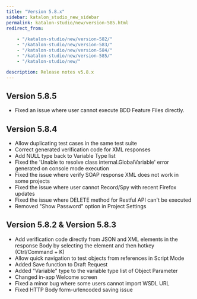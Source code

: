 ```yaml
---
title: "Version 5.8.x"
sidebar: katalon_studio_new_sidebar
permalink: katalon-studio/new/version-585.html
redirect_from:
    
    - "/katalon-studio/new/version-582/"
    - "/katalon-studio/new/version-583/"
    - "/katalon-studio/new/version-584/"
    - "/katalon-studio/new/version-585/"
    - "/katalon-studio/new/"

description: Release notes v5.8.x
---
```

Version 5.8.5
-------------------
* Fixed an issue where user cannot execute BDD Feature Files directly.

Version 5.8.4
-------------------
* Allow duplicating test cases in the same test suite 
* Correct generated verification code for XML responses 
* Add NULL type back to Variable Type list
* Fixed the 'Unable to resolve class internal.GlobalVariable' error generated on console mode execution 
* Fixed the issue where verify SOAP response XML does not work in some projects 
* Fixed the issue where user cannot Record/Spy with recent Firefox updates 
* Fixed the issue where DELETE method for Restful API can't be executed 
* Removed "Show Password" option in Project Settings 

Version 5.8.2 & Version 5.8.3
-------------------
*   Add verification code directly from JSON and XML elements in the response Body by selecting the element and then hotkey (Ctrl/Command + K)
*   Allow quick navigation to test objects from references in Script Mode 
*   Added Save function to Draft Request
*   Added "Variable" type to the variable type list of Object Parameter
*   Changed in-app Welcome screen
*   Fixed a minor bug where some users cannot import WSDL URL
*   Fixed HTTP Body form-urlencoded saving issue
